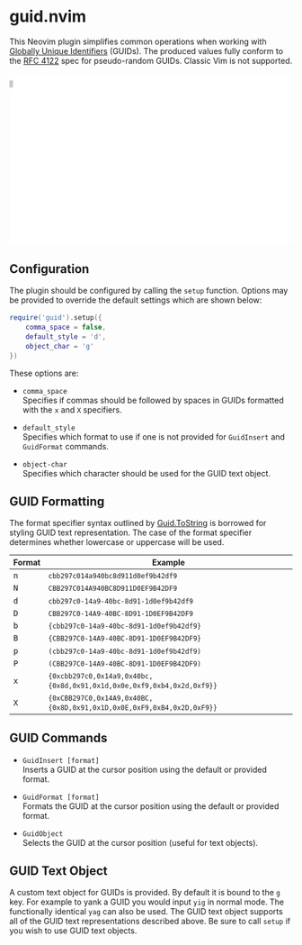 # guid.nvim

This Neovim plugin simplifies common operations when working with [Globally Unique
Identifiers](https://en.wikipedia.org/wiki/Universally_unique_identifier) (GUIDs). The produced values fully conform to
the [RFC 4122](https://www.rfc-editor.org/rfc/rfc4122) spec for pseudo-random GUIDs. Classic Vim is not supported.

![](img/guid.nvim.gif)


## Configuration

The plugin should be configured by calling the `setup` function. Options may be provided to override the default
settings which are shown below:

```lua
require('guid').setup({
    comma_space = false,
    default_style = 'd',
    object_char = 'g'
})
```

These options are:

*   `comma_space` \
    Specifies if commas should be followed by spaces in GUIDs formatted with the `x` and `X` specifiers.

*   `default_style` \
    Specifies which format to use if one is not provided for `GuidInsert` and `GuidFormat` commands.

*   `object-char` \
    Specifies which character should be used for the GUID text object.

## GUID Formatting

The format specifier syntax outlined by
[Guid.ToString](https://learn.microsoft.com/en-us/dotnet/api/system.guid.tostring?view=net-7.0) is borrowed for styling
GUID text representation. The case of the format specifier determines whether lowercase or uppercase will be used.

| Format | Example |
| - | - |
| <kbd>n</kbd> | `cbb297c014a940bc8d911d0ef9b42df9` |
| <kbd>N</kbd> | `CBB297C014A940BC8D911D0EF9B42DF9` |
| <kbd>d</kbd> | `cbb297c0-14a9-40bc-8d91-1d0ef9b42df9` |
| <kbd>D</kbd> | `CBB297C0-14A9-40BC-8D91-1D0EF9B42DF9` |
| <kbd>b</kbd> | `{cbb297c0-14a9-40bc-8d91-1d0ef9b42df9}` |
| <kbd>B</kbd> | `{CBB297C0-14A9-40BC-8D91-1D0EF9B42DF9}` |
| <kbd>p</kbd> | `(cbb297c0-14a9-40bc-8d91-1d0ef9b42df9)` |
| <kbd>P</kbd> | `(CBB297C0-14A9-40BC-8D91-1D0EF9B42DF9)` |
| <kbd>x</kbd> | `{0xcbb297c0,0x14a9,0x40bc,{0x8d,0x91,0x1d,0x0e,0xf9,0xb4,0x2d,0xf9}}` |
| <kbd>X</kbd> | `{0xCBB297C0,0x14A9,0x40BC,{0x8D,0x91,0x1D,0x0E,0xF9,0xB4,0x2D,0xF9}}` |

## GUID Commands

*   `GuidInsert [format]` \
    Inserts a GUID at the cursor position using the default or provided format.

*   `GuidFormat [format]` \
    Formats the GUID at the cursor position using the default or provided format.

*   `GuidObject` \
    Selects the GUID at the cursor position (useful for text objects).

## GUID Text Object

A custom text object for GUIDs is provided. By default it is bound to the `g` key. For example to yank a GUID you would
input `yig` in normal mode. The functionally identical `yag` can also be used. The GUID text object supports all of the
GUID text representations described above. Be sure to call `setup` if you wish to use GUID text objects.
